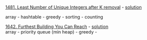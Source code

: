 
<span><bold><a href='https://leetcode.com/problems/least-number-of-unique-integers-after-k-removals/description/'>
1481. Least Number of Unique Integers after K removal</a></bold></span><span> - </span><span><a href=''>solution</a></span><br>

<span>array  -  </span><span>hashtable  -  </span><span>greedy  -  </span><span>sorting  -  </span><span>counting</span>

<span><bold><a href='https://leetcode.com/problems/furthest-building-you-can-reach/description/'>
1642. Furthest Building You Can Reach</a></bold></span><span> - </span><span><a href=''>solution</a></span><br>
<span>array  -  </span><span>priority queue (min heap)  -  </span><span>greedy  -  </span>